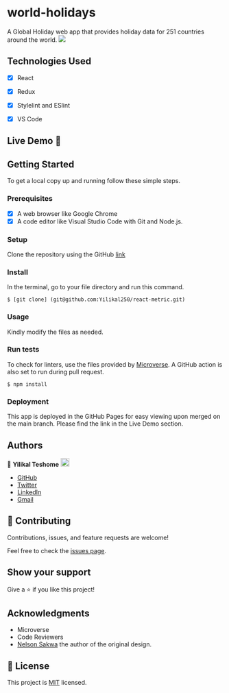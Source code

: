 # world-holidays
A Global Holiday web app that provides holiday data for 251 countries around the world.
![](https://img.shields.io/badge/Microverse-blueviolet)

## Technologies Used

- [x] React
- [x] Redux
- [x] Stylelint and ESlint
- [x] VS Code


## Live Demo 🔗


## Getting Started

To get a local copy up and running follow these simple steps.

### Prerequisites

- [x] A web browser like Google Chrome
- [x] A code editor like Visual Studio Code with Git and Node.js.

### Setup

Clone the repository using the GitHub [link](git@github.com:Yilikal250/react-metric.git)

### Install

In the terminal, go to your file directory and run this command.

```
$ [git clone] (git@github.com:Yilikal250/react-metric.git)
```

### Usage

Kindly modify the files as needed.

### Run tests

To check for linters, use the files provided by [Microverse](https://github.com/microverseinc/linters-config). A GitHub action is also set to run during pull request.
```
$ npm install
```

### Deployment

This app is deployed in the GitHub Pages for easy viewing upon merged on the main branch.
Please find the link in the Live Demo section.


## Authors

👤 **Yilikal Teshome** <img src="https://emojis.slackmojis.com/emojis/images/1531849430/4246/blob-sunglasses.gif?1531849430" width="20"/>

  - [GitHub](https://github.com/Yilikal250)
  - [Twitter](https://twitter.com/TeshomeYilikal)
  - [LinkedIn](https://www.linkedin.com/in/yilikal-teshome/)
  - [Gmail](teshomeyilikal250@gmail.com)

## 🤝 Contributing

Contributions, issues, and feature requests are welcome!

Feel free to check the [issues page]().

## Show your support

Give a ⭐️ if you like this project!

## Acknowledgments

- Microverse
- Code Reviewers
- [Nelson Sakwa](https://www.behance.net/sakwadesignstudio) the author of the original design. 
## 📝 License

This project is [MIT](./MIT.md) licensed.
